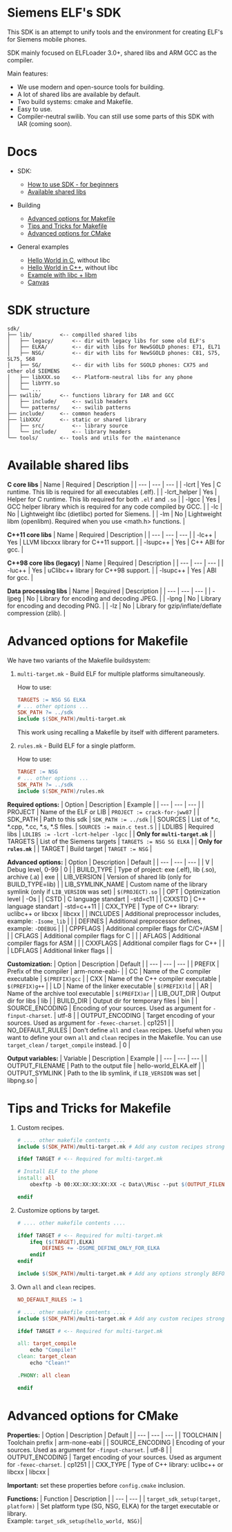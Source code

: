 # Siemens ELF's SDK
This SDK is an attempt to unify tools and the environment for creating ELF's for Siemens mobile phones.

SDK mainly focused on ELFLoader 3.0+, shared libs and ARM GCC as the compiler.

Main features:
- We use modern and open-source tools for building.
- A lot of shared libs are available by default.
- Two build systems: cmake and Makefile.
- Easy to use.
- Compiler-neutral swilib. You can still use some parts of this SDK with IAR (coming soon).

# Docs
- SDK:
    - [How to use SDK - for beginners](https://github.com/siemens-mobile-hacks/sdk/blob/master/docs/how_make_elfs.md)
    - [Available shared libs](https://github.com/siemens-mobile-hacks/sdk#available-shared-libs)

- Building
    - [Advanced options for Makefile](https://github.com/siemens-mobile-hacks/sdk#advanced-options-for-makefile)
    - [Tips and Tricks for Makefile](https://github.com/siemens-mobile-hacks/sdk#tips-and-tricks-for-makefile)
    - [Advanced options for CMake](https://github.com/siemens-mobile-hacks/sdk#advanced-options-for-cmake)
- General examples
    - [Hello World in C](https://github.com/siemens-mobile-hacks/elfs-examples/tree/master/hello-world-c), without libc
    - [Hello World in C++](https://github.com/siemens-mobile-hacks/elfs-examples/tree/master/hello-world-cpp), without libc
    - [Example with libc + libm](https://github.com/siemens-mobile-hacks/elfs-examples/tree/master/example-libc-libm)
    - [Canvas](https://github.com/siemens-mobile-hacks/elfs-examples/tree/master/canvas)

# SDK structure
```
sdk/
├── lib/         <-- compilled shared libs
│   ├── legacy/      <-- dir with legacy libs for some old ELF's
│   ├── ELKA/        <-- dir with libs for NewSGOLD phones: E71, EL71
│   ├── NSG/         <-- dir with libs for NewSGOLD phones: C81, S75, SL75, S68
│   ├── SG/          <-- dir with libs for SGOLD phones: CX75 and other old SIEMENS
│   ├── libXXX.so    <-- Platform-neutral libs for any phone
│   ├── libYYY.so
│   └── ...
├── swilib/      <-- functions library for IAR and GCC
│   ├── include/     <-- swilib headers
│   └── patterns/    <-- swilib patterns
├── include/     <-- common headers
├── libXXX/      <-- static or shared library
│   ├── src/         <-- library source
│   └── include/     <-- library headers
└── tools/       <-- tools and utils for the maintenance

```

# Available shared libs

**C core libs**
| Name | Required | Description |
| --- | --- | --- |
| -lcrt | Yes | C runtime. This lib is required for all executables (.elf). |
| -lcrt_helper | Yes | Helper for C runtime. This lib required for both `.elf` and `.so` |
| -lgcc | Yes | GCC helper library which is required for any code compiled by GCC. |
| -lc | No | Lightweight libc (dietlibc) ported for Siemens. |
| -lm | No | Lightweight libm (openlibm). Required when you use <math.h> functions. |

**C++11 core libs**
| Name | Required | Description |
| --- | --- | --- |
| -lc++ | Yes | LLVM libcxxx library for C++11 support. |
| -lsupc++ | Yes | C++ ABI for gcc. |

**C++98 core libs (legacy)**
| Name | Required | Description |
| --- | --- | --- |
| -luc++ | Yes | uClibc++ library for C++98 support. |
| -lsupc++ | Yes | ABI for gcc. |

**Data processing libs**
| Name | Required | Description |
| --- | --- | --- |
| -ljpeg | No  | Library for encoding and decoding JPEG. |
| -lpng | No  | Library for encoding and decoding PNG. |
| -lz | No  | Library for gzip/inflate/deflate compression (zlib). |

# Advanced options for Makefile

We have two variants of the Makefile buildsystem:
1. `multi-target.mk` - Build ELF for multiple platforms simultaneously.
    
    How to use:
    
    ```Makefile
    TARGETS := NSG SG ELKA
    # ... other options ...
    SDK_PATH ?= ../sdk
    include $(SDK_PATH)/multi-target.mk
    ```

    This work using recalling a Makefile by itself with different parameters.

2. `rules.mk` - Build ELF for a single platform.
    
    How to use:
    
    ```Makefile
    TARGET := NSG
    # ... other options ...
    SDK_PATH ?= ../sdk
    include $(SDK_PATH)/rules.mk
    ```

**Required options:**
| Option | Description | Example |
| --- | --- | --- |
| PROJECT | Name of the ELF or LIB | `PROJECT := crack-for-jww87` |
| SDK_PATH | Path to this sdk | `SDK_PATH := ../sdk` |
| SOURCES | List of *.c, *.cpp, *.cc, *.s, *.S files. | `SOURCES := main.c test.S` |
| LDLIBS | Required libs | `LDLIBS := -lcrt -lcrt-helper -lgcc` |
| **Only for `multi-target.mk`** |
| TARGETS | List of the Siemens targets | `TARGETS := NSG SG ELKA` |
| **Only for `rules.mk`** |
| TARGET | Build target | `TARGET := NSG` |

**Advanced options:**
| Option | Description | Default |
| --- | --- | --- |
| V | Debug level, 0-99 | 0 |
| BUILD_TYPE | Type of project: exe (.elf), lib (.so), archive (.a) | exe |
| LIB_VERSION | Version of shared lib (only for BUILD_TYPE=lib) |
| LIB_SYMLINK_NAME | Custom name of the library symlink (only if `LIB_VERSION` was set) | `$(PROJECT).so` |
| OPT | Optimization level | -Os |
| CSTD | C language standart | -std=c11 |
| CXXSTD | C++ language standart | -std=c++11 |
| CXX_TYPE | Type of C++ library: uclibc++ or libcxx | libcxx |
| INCLUDES | Additional preprocessor includes, example: `-Isome_lib` |  |
| DEFINES | Additional preprocessor defines, example: `-DDEBUG` | |
| CPPFLAGS | Additional compiler flags for C/C+/ASM |  |
| CFLAGS | Additional compiler flags for C |  |
| AFLAGS | Additional compiler flags for ASM |  |
| CXXFLAGS | Additional compiler flags for C++ |  |
| LDFLAGS | Additional linker flags |  |

**Customization:**
| Option | Description | Default |
| --- | --- | --- |
| PREFIX | Prefix of the compiler | arm-none-eabi- |
| CC | Name of the C compiler executable | `$(PREFIX)gcc` |
| CXX | Name of the C++ compiler executable | `$(PREFIX)g++` |
| LD | Name of the linker executable | `$(PREFIX)ld` |
| AR | Name of the archive tool executable | `$(PREFIX)ar` |
| LIB_OUT_DIR | Output dir for libs | lib |
| BUILD_DIR | Output dir for temporary files | bin |
| SOURCE_ENCODING | Encoding of your sources. Used as argument for `-finput-charset`. | utf-8 |
| OUTPUT_ENCODING | Target encoding of your sources. Used as argument for `-fexec-charset`. | cp1251 |
| NO_DEFAULT_RULES | Don't define `all` and `clean` recipes. Useful when you want to define your own `all` and `clean` recipes in the Makefile. You can use `target_clean` / `target_compile` instead. | 0 |

**Output variables:**
| Variable | Description | Example |
| --- | --- | --- |
| OUTPUT_FILENAME | Path to the output file | hello-world_ELKA.elf |
| OUTPUT_SYMLINK | Path to the lib symlink, if `LIB_VERSION` was set | libpng.so |

# Tips and Tricks for Makefile
1. Custom recipes.
    
    ```Makefile
    # .... other makefile contents ....
    include $(SDK_PATH)/multi-target.mk # Add any custom recipes strongly AFTER this line!
    
    ifdef TARGET # <-- Required for multi-target.mk
    
    # Install ELF to the phone
    install: all
        obexftp -b 00:XX:XX:XX:XX:XX -c Data\\Misc --put $(OUTPUT_FILENAME)
    
    endif
    ```
2. Customize options by target.
    
    ```Makefile
    # .... other makefile contents ....
    
    ifdef TARGET # <-- Required for multi-target.mk
        ifeq ($(TARGET),ELKA)
            DEFINES += -DSOME_DEFINE_ONLY_FOR_ELKA
        endif
    endif
    
    include $(SDK_PATH)/multi-target.mk # Add any options strongly BEFORE this line!
    ```
3. Own `all` and `clean` recipes.
    
    ```Makefile
    NO_DEFAULT_RULES := 1
    
    # .... other makefile contents ....
    include $(SDK_PATH)/multi-target.mk # Add any custom recipes strongly AFTER this line!
    
    ifdef TARGET # <-- Required for multi-target.mk
    
    all: target_compile
        echo "Compile!"
    clean: target_clean
        echo "Clean!"
    
    .PHONY: all clean
    
    endif
    ```

# Advanced options for CMake

**Properties:**
| Option | Description | Default |
| --- | --- | --- |
| TOOLCHAIN | Toolchain prefix | arm-none-eabi |
| SOURCE_ENCODING | Encoding of your sources. Used as argument for `-finput-charset`. | utf-8 |
| OUTPUT_ENCODING | Target encoding of your sources. Used as argument for `-fexec-charset`. | cp1251 |
| CXX_TYPE | Type of C++ library: uclibc++ or libcxx | libcxx |

**Important:** set these properties before `config.cmake` inclusion.

**Functions:**
| Function | Description |
| --- | --- |
| `target_sdk_setup(target, platform)` | Set platform type (SG, NSG, ELKA) for the target executable or library.<br>Example: `target_sdk_setup(hello_world, NSG)`|

